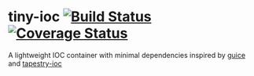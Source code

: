 # tiny-ioc [![Build Status](https://travis-ci.org/uklance/tiny-ioc.svg?branch=master)](https://travis-ci.org/uklance/tiny-ioc) [![Coverage Status](https://coveralls.io/repos/github/uklance/tiny-ioc/badge.svg?branch=master)](https://coveralls.io/github/uklance/tiny-ioc?branch=master)

A lightweight IOC container with minimal dependencies inspired by [guice](https://github.com/google/guice) and [tapestry-ioc](https://tapestry.apache.org/ioc.html) 
